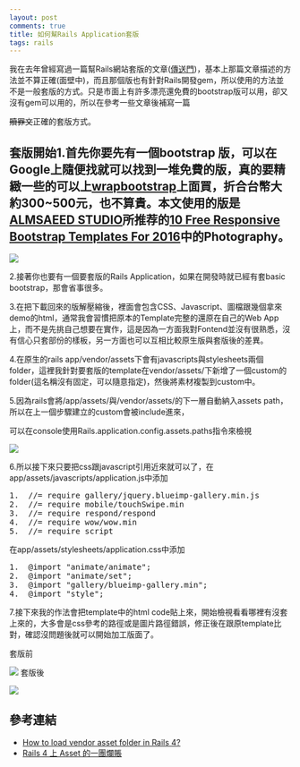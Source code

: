 ```yaml
---
layout: post
comments: true
title: 如何幫Rails Application套版
tags: rails
---
```



我在去年曾經寫過一篇幫Rails網站套版的文章([傳送門](http://kenny-on-rails.blogspot.tw/2015/10/rorrailsbootstrap-template.html))，基本上那篇文章描述的方法並不算正確(面壁中)，而且那個版也有針對Rails開發gem，所以使用的方法並不是一般套版的方式。只是市面上有許多漂亮還免費的bootstrap版可以用，卻又沒有gem可以用的，所以在參考一些文章後補寫一篇

<strike>贖罪文</strike>正確的套版方式。


## 套版開始1.首先你要先有一個bootstrap 版，可以在Google上隨便找就可以找到一堆免費的版，真的要精緻一些的可以上[wrapbootstrap](https://wrapbootstrap.com/)上面買，折合台幣大約300~500元，也不算貴。本文使用的版是[ALMSAEED STUDIO](https://almsaeedstudio.com/)所推荐的[10 Free Responsive Bootstrap Templates For 2016](https://almsaeedstudio.com/blog/10-Free-Responsive-Bootstrap-Templates-For-2016)中的Photography。

[![](https://3.bp.blogspot.com/-fAymdeY_NYQ/V4VuHWQb7pI/AAAAAAAAREY/_6veANAQve0E4CNqGMO0AHUDzqLtIByEgCLcB/s320/%25E6%2593%25B7%25E5%258F%2596%25E9%2581%25B8%25E5%258F%2596%25E5%258D%2580%25E5%259F%259F_008.png)](https://3.bp.blogspot.com/-fAymdeY_NYQ/V4VuHWQb7pI/AAAAAAAAREY/_6veANAQve0E4CNqGMO0AHUDzqLtIByEgCLcB/s1600/%25E6%2593%25B7%25E5%258F%2596%25E9%2581%25B8%25E5%258F%2596%25E5%258D%2580%25E5%259F%259F_008.png)

2.接著你也要有一個要套版的Rails Application，如果在開發時就已經有套basic bootstrap，那會省事很多。


3.在把下載回來的版解壓縮後，裡面會包含CSS、Javascript、圖檔跟幾個拿來demo的html，通常我會習慣把原本的Template完整的還原在自己的Web App上，而不是先挑自己想要在實作，這是因為一方面我對Fontend並沒有很熟悉，沒有信心只套部份的樣板，另一方面也可以互相比較原生版與套版後的差異。


4.在原生的rails app/vendor/assets下會有javascripts與stylesheets兩個folder，這裡我針對要套版的template在vendor/assets/下新增了一個custom的folder(這名稱沒有固定，可以隨意指定)，然後將素材複製到custom中。


5.因為rails會將/app/assets/與/vendor/assets/的下一層自動納入assets path，所以在上一個步驟建立的custom會被include進來，

可以在console使用Rails.application.config.assets.paths指令來檢視

[![](https://1.bp.blogspot.com/-Uo-xnv9b00g/V46nP35kakI/AAAAAAAARFI/uVbWrqf4ddc_LVraIEqry_gFYuZI3h3BwCLcB/s400/%25E6%2593%25B7%25E5%258F%2596%25E9%2581%25B8%25E5%258F%2596%25E5%258D%2580%25E5%259F%259F_008.png)](https://1.bp.blogspot.com/-Uo-xnv9b00g/V46nP35kakI/AAAAAAAARFI/uVbWrqf4ddc_LVraIEqry_gFYuZI3h3BwCLcB/s1600/%25E6%2593%25B7%25E5%258F%2596%25E9%2581%25B8%25E5%258F%2596%25E5%258D%2580%25E5%259F%259F_008.png)


6.所以接下來只要把css跟javascript引用近來就可以了，在app/assets/javascripts/application.js中添加

<pre class="prettyprint linenums prettyprinted" data-original-code="//= require gallery/jquery.blueimp-gallery.min.js
//= require mobile/touchSwipe.min
//= require respond/respond
//= require wow/wow.min
//= require script
" data-snippet-id="ext.6470e5c150792d42cee8d395b09742d3" data-snippet-saved="false" data-codota-status="done">
1.  //= require gallery/jquery.blueimp-gallery.min.js
2.  //= require mobile/touchSwipe.min
3.  //= require respond/respond
4.  //= require wow/wow.min
5.  //= require script
</pre>

在app/assets/stylesheets/application.css中添加

<pre class="prettyprint linenums prettyprinted" data-original-code="@import "animate/animate";
@import "animate/set";
@import "gallery/blueimp-gallery.min";
@import "style";
" data-snippet-id="ext.2bde4442ea7295de3732fd3eb698ff18" data-snippet-saved="false" data-codota-status="done">
1.  @import "animate/animate";
2.  @import "animate/set";
3.  @import "gallery/blueimp-gallery.min";
4.  @import "style";
</pre>

  7.接下來我的作法會把template中的html code貼上來，開始檢視看看哪裡有沒套上來的，大多會是css參考的路徑或是圖片路徑錯誤，修正後在跟原template比對，確認沒問題後就可以開始加工版面了。

套版前

[![](https://2.bp.blogspot.com/-zw9kSGm47ug/V46rgg0MtQI/AAAAAAAARFg/7U_0DWFCjNkrOBH8HB9boHnKFKhHT4hdgCLcB/s400/%25E6%2593%25B7%25E5%258F%2596%25E9%2581%25B8%25E5%258F%2596%25E5%258D%2580%25E5%259F%259F_011.png)](https://2.bp.blogspot.com/-zw9kSGm47ug/V46rgg0MtQI/AAAAAAAARFg/7U_0DWFCjNkrOBH8HB9boHnKFKhHT4hdgCLcB/s1600/%25E6%2593%25B7%25E5%258F%2596%25E9%2581%25B8%25E5%258F%2596%25E5%258D%2580%25E5%259F%259F_011.png)
套版後

[![](https://3.bp.blogspot.com/-IXNwwHECNmQ/V46q-LVJpuI/AAAAAAAARFY/euk7FFcjFE0yAyWWJnqCElBPqFtR_CE0QCLcB/s400/%25E6%2593%25B7%25E5%258F%2596%25E9%2581%25B8%25E5%258F%2596%25E5%258D%2580%25E5%259F%259F_010.png)](https://3.bp.blogspot.com/-IXNwwHECNmQ/V46q-LVJpuI/AAAAAAAARFY/euk7FFcjFE0yAyWWJnqCElBPqFtR_CE0QCLcB/s1600/%25E6%2593%25B7%25E5%258F%2596%25E9%2581%25B8%25E5%258F%2596%25E5%258D%2580%25E5%259F%259F_010.png)

## 參考連結

* [How to load vendor asset folder in Rails 4?](http://stackoverflow.com/questions/25983283/how-to-load-vendor-asset-folder-in-rails-4)
* [Rails 4 上 Asset 的一團爛賬](http://blog.xdite.net/posts/2014/01/29/rails4-asset-mess)

